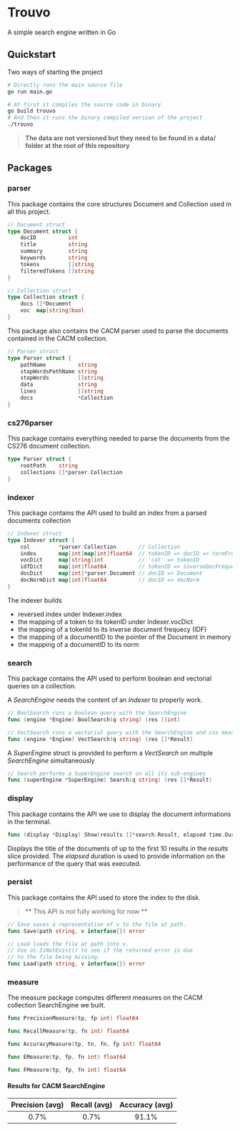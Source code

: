 # Trouvo
A simple search engine written in Go

## Quickstart

Two ways of starting the project

```bash
# Directly runs the main source file
go run main.go
```

```bash
# At first it compiles the source code in binary
go build trouvo
# And then it runs the binary compiled version of the project
./trouvo
```

> **The data are not versioned but they need to be found in a data/ folder at the root of this repository**

## Packages

### parser

This package contains the core structures Document and Collection used in all this project.

```go
// Document struct
type Document struct {
	docID          int
	title          string
	summary        string
	keywords       string
	tokens         []string
	filteredTokens []string
}
```

```go
// Collection struct
type Collection struct {
	docs []*Document
	voc  map[string]bool
}
```
This package also contains the CACM parser used to parse the documents contained in the CACM collection.

```go
// Parser struct
type Parser struct {
	pathName          string
	stopWordsPathName string
	stopWords         []string
	data              string
	lines             []string
	docs              *Collection
}
```

### cs276parser

This package contains everything needed to parse the documents from the CS276 document collection.
```go
type Parser struct {
	rootPath    string
	collections []*parser.Collection
}
```

### indexer

This package contains the API used to build an index from a parsed documents collection
```go
// Indexer struct
type Indexer struct {
	col         *parser.Collection       // Collection
	index       map[int]map[int]float64  // tokenID => docID => termFrequecy
	vocDict     map[string]int           // 'cat' => tokenID
	idfDict     map[int]float64          // tokenID => inverseDocFrequency
	docDict     map[int]*parser.Document // docID => Document
	docNormDict map[int]float64          // docID => docNorm
}
```
The indexer builds
- reversed index under Indexer.index
- the mapping of a token to its tokenID under Indexer.vocDict
- the mapping of a tokenId to its inverse document frequecy (IDF)
- the mapping of a documentID to the pointer of the Document in memory
- the mapping of a documentID to its norm

### search

This package contains the API used to perform boolean and vectorial queries on a collection.

A *SearchEngine* needs the content of an *Indexer* to properly work.

```go
// BoolSearch runs a boolean query with the SearchEngine
func (engine *Engine) BoolSearch(q string) (res []int)
```

```go
// VectSearch runs a vectorial query with the SearchEngine and cos measure
func (engine *Engine) VectSearch(q string) (res []*Result)
```

A *SuperEngine* struct is provided to perform a *VectSearch* on multiple *SearchEngine* simultaneously

```go
// Search performs a SuperEngine search on all its sub-engines
func (superEngine *SuperEngine) Search(q string) (res []*Result)
```

### display

This package contains the API we use to display the document informations in the terminal.

```go
func (display *Display) Show(results []*search.Result, elapsed time.Duration)
```
Displays the title of the documents of up to the first 10 results in the *results* slice provided. The *elapsed* duration is used to provide information on the performance of the query that was executed.

### persist

This package contains the API used to store the index to the disk.

> ** This API is not fully working for now **

```go
// Save saves a representation of v to the file at path.
func Save(path string, v interface{}) error
```
```go
// Load loads the file at path into v.
// Use os.IsNotExist() to see if the returned error is due
// to the file being missing.
func Load(path string, v interface{}) error
```

### measure

The measure package computes different measures on the CACM collection SearchEngine we built.

```go
func PrecisionMeasure(tp, fp int) float64
```

```go
func RecallMeasure(tp, fn int) float64
```

```go
func AccuracyMeasure(tp, tn, fn, fp int) float64
```

```go
func EMeasure(tp, fp, fn int) float64
```

```go
func FMeasure(tp, fp, fn int) float64
```

#### Results for CACM SearchEngine

| Precision (avg)      | Recall (avg)       | Accuracy (avg) |
|:---------------:|:-------------:| :-----:|
| 0.7%     | 0.7% | 91.1% |

